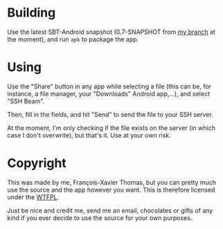 # Building

Use the latest SBT-Android snapshot (0.7-SNAPSHOT from [my
branch](https://github.com/fxthomas/android-plugin/tree/rewrite-cleanup) at the
moment), and run `apk` to package the app.

# Using

Use the "Share" button in any app while selecting a file (this can be, for
instance, a file manager, your "Downloads" Android app,...), and select "SSH
Beam".

Then, fill in the fields, and hit "Send" to send the file to your SSH server.

At the moment, I'm only checking if the file exists on the server (in which
case I don't overwrite), but that's it. Use at your own risk.

# Copyright

This was made by me, François-Xavier Thomas, but you can pretty much use the
source and the app however you want. This is therefore licensed under the
[WTFPL](http://www.wtfpl.net/about/).

Just be nice and credit me, send me an email, chocolates or gifts of any kind
if you ever decide to use the source for your own purposes.
